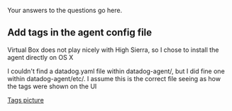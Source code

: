 Your answers to the questions go here.


 ## Add tags in the agent config file

Virtual Box does not play nicely with High Sierra, so I chose to install the agent directly on OS X 

I couldn't find a datadog.yaml file within datadog-agent/, but I did fine one within datadog-agent/etc/. I assume this is the correct file seeing as how the tags were shown on the UI

[Tags picture](https://raw.githubusercontent.com/akambale/hiring-engineers/master/Agent%20Config%20File%20Tags.png)